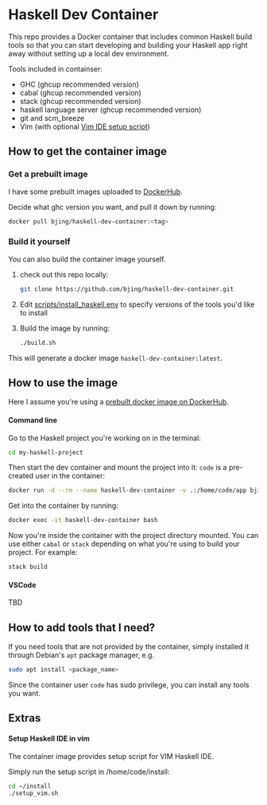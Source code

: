 # Haskell Dev Container

This repo provides a Docker container that includes common Haskell build tools 
so that you can start developing and building your Haskell app right away without
setting up a local dev environment.

Tools included in containser:
* GHC (ghcup recommended version)
* cabal (ghcup recommended version)
* stack (ghcup recommended version)
* haskell language server (ghcup recommended version)
* git and scm_breeze
* Vim (with optional [Vim IDE setup script](#setup-haskell-ide-in-vim))


## How to get the container image

### Get a prebuilt image
I have some prebuilt images uploaded to [DockerHub](https://hub.docker.com/repository/docker/bjing/haskell-dev-container/general).

Decide what ghc version you want, and pull it down by running:

```sh
docker pull bjing/haskell-dev-container:<tag>
```


### Build it yourself
You can also build the container image yourself.

1. check out this repo locally:

    ```sh
    git clone https://github.com/bjing/haskell-dev-container.git
    ```

2. Edit [scripts/install_haskell.env](scripts/install_haskell.env) to specify versions of the tools you'd like to install

3. Build the image by running:

    ```sh
    ./build.sh
    ```

This will generate a docker image `haskell-dev-container:latest`.


## How to use the image
Here I assume you're using a [prebuilt docker image on DockerHub](https://hub.docker.com/repository/docker/bjing/haskell-dev-container/general).

#### Command line
Go to the Haskell project you're working on in the terminal:

```sh
cd my-haskell-project
```

Then start the dev container and mount the project into it:
`code` is a pre-created user in the container:

```sh
docker run -d --rm --name haskell-dev-container -v .:/home/code/app bjing/haskell-dev-container:latest
```

Get into the container by running:

```sh
docker exec -it haskell-dev-container bash
```

Now you're inside the container with the project directory mounted. You can use
either `cabal` or `stack` depending on what you're using to build your project.
For example:

```sh
stack build
```

#### VSCode
TBD

## How to add tools that I need?
If you need tools that are not provided by the container, 
simply installed it through Debian's `apt` package manager, e.g.

```sh
sudo apt install <package_name>
```

Since the container user `code` has sudo privilege, you can
install any tools you want.

## Extras
#### Setup Haskell IDE in vim

The container image provides setup script for VIM Haskell IDE.

Simply run the setup script in /home/code/install:
```sh
cd ~/install
./setup_vim.sh
```
